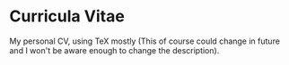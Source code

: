# Curricula Vitae
My personal CV, using TeX mostly (This of course could change in future and I won't be aware enough to change the description).

